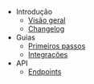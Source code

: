- Introdução
  - [Visão geral](README.md)
  - [Changelog](changelog.md)
- Guias
  - [Primeiros passos](guides/onboarding.md)
  - [Integrações](guides/integrations.md)
- API
  - [Endpoints](api/endpoints.md)